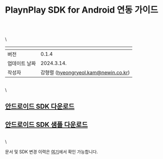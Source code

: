 # PlaynPlay SDK for Android 연동 가이드

\
\
\
\

| <!-- -->    | <!-- --> |
|-------------|----------|
| 버전    | 0.1.4    |
| 업데이트 날짜 | 2024.3.14. |
| 작성자     | 감형렬 (hyeongryeol.kam@newin.co.kr) |

\
\

## [안드로이드 SDK 다운로드](https://app.playnplay.com/sdks/latest/NPlayerSDK-android.zip)

## [안드로이드 SDK 샘플 다운로드](https://app.playnplay.com/sdks/latest/NPlayerSDKSample-android.zip)

\
\

문서 및 SDK 변경 이력은 [여기](./revision-history/home.md)에서 확인 가능합니다.
